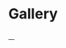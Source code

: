 # Gallery

 <div>
      <a class="example-image-link" href="http://lokeshdhakar.com/projects/lightbox2/images/image-3.jpg" data-lightbox="example-set" data-title="Click the right half of the image to move forward.">
        <img class="example-image" src="http://lokeshdhakar.com/projects/lightbox2/images/thumb-3.jpg" alt=""/>
  </a>
      <a class="example-image-link" href="http://lokeshdhakar.com/projects/lightbox2/images/image-4.jpg" data-lightbox="example-set" data-title="Or press the right arrow on your keyboard.">
        <img class="example-image" src="http://lokeshdhakar.com/projects/lightbox2/images/thumb-4.jpg" alt="" />
  </a>
      <a class="example-image-link" href="http://lokeshdhakar.com/projects/lightbox2/images/image-5.jpg" data-lightbox="example-set" data-title="The next image in the set is preloaded as you're viewing.">
        <img class="example-image" src="http://lokeshdhakar.com/projects/lightbox2/images/thumb-5.jpg" alt="" />
  </a>
      <a class="example-image-link" href="http://lokeshdhakar.com/projects/lightbox2/images/image-6.jpg" data-lightbox="example-set" data-title="Click anywhere outside the image or the X to the right to close.">
        <img class="example-image" src="http://lokeshdhakar.com/projects/lightbox2/images/thumb-6.jpg" alt="" />
  </a>
    </div>
